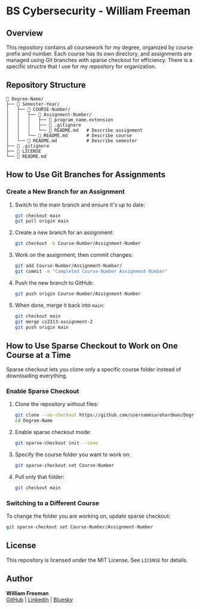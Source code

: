 # BS Cybersecurity - William Freeman

## Overview
This repository contains all coursework for my degree, organized by course prefix and number. Each course has its own directory, and assignments are managed using Git branches with sparse checkout for efficiency. There is a specific structre that I use for my repository for organization.

## Repository Structure
```
📁 Degree-Name/
├── 📁 Semester-Year/
│   ├── 📁 COURSE-Number/
│   │   ├── 📁 Assignment-Number/
│   │   │   ├── 📄 program_name.extension
│   │   │   ├── 📄 .gitignore
│   │   │   └── 📄 README.md   # Describe assignment
│   │   └── 📄 README.md       # Describe course
│   └── 📄 README.md           # Describe semester
├── 📄 .gitignore
├── 📄 LICENSE
└── 📄 README.md
```

## How to Use Git Branches for Assignments
### **Create a New Branch for an Assignment**
1. Switch to the main branch and ensure it's up to date:
   ```sh
   git checkout main
   git pull origin main
   ```
2. Create a new branch for an assignment:
   ```sh
   git checkout -b Course-Number/Assignment-Number
   ```
3. Work on the assignment, then commit changes:
   ```sh
   git add Course-Number/Assignment-Number/
   git commit -m "Completed Course-Number Assignment-Number"
   ```
4. Push the new branch to GitHub:
   ```sh
   git push origin Course-Number/Assignment-Number
   ```
5. When done, merge it back into `main`:
   ```sh
   git checkout main
   git merge cs2313-assignment-2
   git push origin main
   ```

## How to Use Sparse Checkout to Work on One Course at a Time
Sparse checkout lets you clone only a specific course folder instead of downloading everything.

### **Enable Sparse Checkout**
1. Clone the repository without files:
   ```sh
   git clone --no-checkout https://github.com/usernamesarehardman/Degree-Name.git
   cd Degree-Name
   ```
2. Enable sparse checkout mode:
   ```sh
   git sparse-checkout init --cone
   ```
3. Specify the course folder you want to work on:
   ```sh
   git sparse-checkout set Course-Number
   ```
4. Pull only that folder:
   ```sh
   git checkout main
   ```

### **Switching to a Different Course**
To change the folder you are working on, update sparse checkout:
```sh
git sparse-checkout set Course-Number/Assignment-Number
```

## License
This repository is licensed under the MIT License. See `LICENSE` for details.

## Author
**William Freeman**  
[GitHub](https://github.com/usernamesarehardman) | 
[LinkedIn](https://www.linkedin.com/in/william-freeman-2605411b1/) | 
[Bluesky](https://bsky.app/profile/usernamesarehardyo.bsky.social)